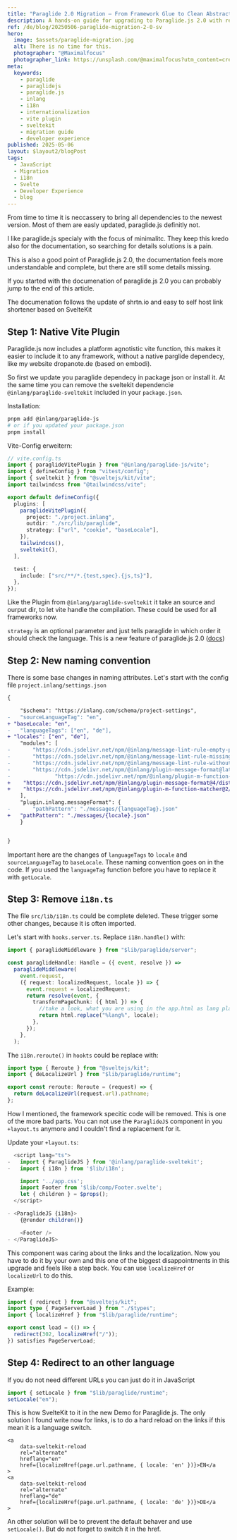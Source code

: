 ```yaml
---
title: "Paraglide 2.0 Migration – From Framework Glue to Clean Abstraction"
description: A hands-on guide for upgrading to Paraglide.js 2.0 with real-world examples, gotchas, and improved i18n architecture.
ref: /de/blog/20250506-paraglide-migration-2-0-sv
hero:
  image: $assets/paraglide-migration.jpg
  alt: There is no time for this.
  photographer: "@Maximalfocus"
  photographer_link: https://unsplash.com/@maximalfocus?utm_content=creditCopyText&utm_medium=referral&utm_source=unsplash
meta:
  keywords:
    - paraglide
    - paraglidejs
    - paraglide.js
    - inlang
    - i18n
    - internationalization
    - vite plugin
    - sveltekit
    - migration guide
    - developer experience
published: 2025-05-06
layout: $layout2/blogPost
tags:
  - JavaScript
  - Migration
  - i18n
  - Svelte
  - Developer Experience
  - blog
---
```


From time to time it is neccassery to bring all dependencies to the newest version. Most of them are easly updated, paraglide.js definitly not.

I like paraglide.js specialy with the focus of minimalitc. They keep this kredo also for the documentation, so searching for details solutions is a pain.

This is also a good point of Paraglide.js 2.0, the documentation feels more understandable and complete, but there are still some details missing.

If you started with the documenation of paraglide.js 2.0 you can probably jump to the end of this article.

The documenation follows the update of shrtn.io and easy to self host link shortener based on SvelteKit

## Step 1: Native Vite Plugin

Paraglide.js now includes a platform agnotistic vite function, this makes it easier to include it to any framework, without a native parglide dependecy, like my website dropanote.de (based on embodi).

So first we update you paraglide dependecy in package json or install it. At the same time you can remove the sveltekit dependencie `@inlang/paraglide-sveltekit` included in your `package.json`.

Installation:

```bash
pnpm add @inlang/paraglide-js
# or if you updated your package.json
pnpm install
```

Vite-Config erweitern:

```ts
// vite.config.ts
import { paraglideVitePlugin } from "@inlang/paraglide-js/vite";
import { defineConfig } from "vitest/config";
import { sveltekit } from "@sveltejs/kit/vite";
import tailwindcss from "@tailwindcss/vite";

export default defineConfig({
  plugins: [
    paraglideVitePlugin({
      project: "./project.inlang",
      outdir: "./src/lib/paraglide",
      strategy: ["url", "cookie", "baseLocale"],
    }),
    tailwindcss(),
    sveltekit(),
  ],

  test: {
    include: ["src/**/*.{test,spec}.{js,ts}"],
  },
});
```

Like the Plugin from `@inlang/paraglide-sveltekit` it take an source and ourput dir, to let vite handle the compilation. These could be used for all frameworks now.

`strategy` is an optional parameter and just tells paraglide in which order it should check the language. This is a new feature of paraglide.js 2.0 ([docs](https://inlang.com/m/gerre34r/library-inlang-paraglideJs/strategy#strategy))

## Step 2: New naming convention

There is some base changes in naming attributes.
Let's start with the config file `project.inlang/settings.json`

```diff
{

	"$schema": "https://inlang.com/schema/project-settings",
-	"sourceLanguageTag": "en",
+ "baseLocale: "en",
-	"languageTags": ["en", "de"],
+ "locales": ["en", "de"],
	"modules": [
-		"https://cdn.jsdelivr.net/npm/@inlang/message-lint-rule-empty-pattern@latest/dist/index.js",
-		"https://cdn.jsdelivr.net/npm/@inlang/message-lint-rule-missing-translation@latest/dist/index.js",
-		"https://cdn.jsdelivr.net/npm/@inlang/message-lint-rule-without-source@latest/dist/index.js",
-		"https://cdn.jsdelivr.net/npm/@inlang/plugin-message-format@latest/dist/index.js",
-		       "https://cdn.jsdelivr.net/npm/@inlang/plugin-m-function-matcher@latest/dist/index.js"
+    "https://cdn.jsdelivr.net/npm/@inlang/plugin-message-format@4/dist/index.js",
+    "https://cdn.jsdelivr.net/npm/@inlang/plugin-m-function-matcher@2/dist/index.js"
	],
	"plugin.inlang.messageFormat": {
-		"pathPattern": "./messages/{languageTag}.json"
+   "pathPattern": "./messages/{locale}.json"
	}


}

```

Important here are the changes of `languageTags` to `locale` and `sourceLanguageTag` to `baseLocale`. These naming convention goes on in the code. If you used the `languageTag` function before you have to replace it with `getLocale`.

## Step 3: Remove `i18n.ts`

The file `src/lib/i18n.ts` could be complete deleted. These trigger some other changes, because it is often imported.

Let's start with `hooks.server.ts`. Replace `i18n.handle()` with:

```ts
import { paraglideMiddleware } from "$lib/paraglide/server";

const paraglideHandle: Handle = ({ event, resolve }) =>
  paraglideMiddleware(
    event.request,
    ({ request: localizedRequest, locale }) => {
      event.request = localizedRequest;
      return resolve(event, {
        transformPageChunk: ({ html }) => {
          //take a look, what you are using in the app.html as lang placeholder
          return html.replace("%lang%", locale);
        },
      });
    },
  );
```

The `i18n.reroute()` in `hookts` could be replace with:

```ts
import type { Reroute } from "@sveltejs/kit";
import { deLocalizeUrl } from "$lib/paraglide/runtime";

export const reroute: Reroute = (request) => {
  return deLocalizeUrl(request.url).pathname;
};
```

How I mentioned, the framework specitic code will be removed. This is one of the more bad parts. You can not use the `ParaglideJS` component in you `+layout.ts` anymore and I couldn't find a replacement for it.

Update your `+layout.ts`:

```ts
  <script lang="ts">
-  	import { ParaglideJS } from '@inlang/paraglide-sveltekit';
-  	import { i18n } from '$lib/i18n';

  	import '../app.css';
  	import Footer from '$lib/comp/Footer.svelte';
  	let { children } = $props();
  </script>

- <ParaglideJS {i18n}>
  	{@render children()}

  	<Footer />
- </ParaglideJS>
```

This component was caring about the links and the localization. Now you have to do it by your own and this one of the biggest disappointments in this upgrade and feels like a step back. You can use `localizeHref` or `localizeUrl` to do this.

Example:

```ts
import { redirect } from "@sveltejs/kit";
import type { PageServerLoad } from "./$types";
import { localizeHref } from "$lib/paraglide/runtime";

export const load = (() => {
  redirect(302, localizeHref("/"));
}) satisfies PageServerLoad;
```

## Step 4: Redirect to an other language

If you do not need different URLs you can just do it in JavaScript

```ts
import { setLocale } from "$lib/paraglide/runtime";
setLocale("en");
```

This is how SvelteKit to it in the new Demo for Paraglide.js.
The only solution I found write now for links, is to do a hard reload on the links if this mean it is a language switch.

```
<a
	data-sveltekit-reload
	rel="alternate"
	hreflang="en"
	href={localizeHref(page.url.pathname, { locale: 'en' })}>EN</a
>
<a
	data-sveltekit-reload
	rel="alternate"
	hreflang="de"
	href={localizeHref(page.url.pathname, { locale: 'de' })}>DE</a
>
```

An other solution will be to prevent the default behaver and use `setLocale()`. But do not forget to switch it in the href.
